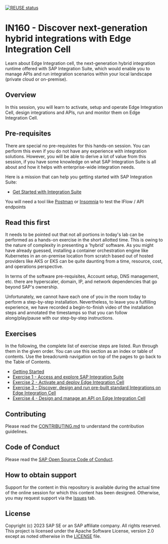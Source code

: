 [![REUSE status](https://api.reuse.software/badge/github.com/SAP-samples/asugtech2023-in160)](https://api.reuse.software/info/github.com/SAP-samples/asugtech2023-in160)

# IN160 - Discover next-generation hybrid integrations with Edge Integration Cell

Learn about Edge Integration cell, the next-generation hybrid integration runtime offered with SAP Integration Suite, which would enable you to manage APIs and run integration scenarios within your local landscape (private cloud or on-premise). 

## Overview

In this session, you will learn to activate, setup and operate Edge Integration Cell, design integrations and APIs, run and monitor them on Edge Integration Cell. 

## Pre-requisites

There are special no pre-requistes for this hands-on session. You can perform this even if you do not have any experience with integration solutions. However, you will be able to derive a lot of value from this session, if you have some knowledge on what SAP Integration Suite is all about and how it helps with enterprise-wide integration needs.

Here is a mission that can help you getting started with SAP Integration Suite:
- [Get Started with Integration Suite](https://discovery-center.cloud.sap/protected/index.html#/missiondetail/3258/3327/)

You will need a tool like [Postman](https://www.postman.com/downloads/) or [Insomnia](https://insomnia.rest/) to test the IFlow / API endpoints

## Read this first

It needs to be pointed out that not all portions in today's lab can be performed as a hands-on exercise in the short allotted time. This is owing to the nature of complexity in presenting a 'hybrid' software. As you might have already guessed, installing a container orchestration engine like Kubernetes in an on-premise location from scratch based out of hosted providers like AKS or EKS can be quite daunting from a time, resource, cost, and operations perspective. 

In terms of the software pre-requisites, Account setup, DNS management, etc. there are  hyperscaler, domain, IP, and network dependencies that go beyond SAP's ownership. 

Unfortunately, we cannot have each one of you in the room today to perform a step-by-step installation. Nevertheless, to leave you a fulfilling experience, we have recorded a begin-to-finish video of the installation steps and annotated the timestamps so that you can follow along/play/pause with our step-by-step instructions.

## Exercises

In the following, the complete list of exercise steps are listed. Run through them in the given order. You can use this section as an index or table of contents. Use the breadcrumb navigation on top of the pages to go back to the Table of Contents.

- [Getting Started](exercises/ex0/)
- [Exercise 1 - Access and explore SAP Integration Suite](exercises/ex1/)
- [Exercise 2 - Activate and deploy Edge Integration Cell](exercises/ex2/)
- [Exercise 3 - Discover, design and run pre-built standard Integrations on Edge Integration Cell](exercises/ex3/)
- [Exercise 4 - Design and manage an API on Edge Integration Cell](exercises/ex4/)
  

## Contributing
Please read the [CONTRIBUTING.md](./CONTRIBUTING.md) to understand the contribution guidelines.

## Code of Conduct
Please read the [SAP Open Source Code of Conduct](https://github.com/SAP-samples/.github/blob/main/CODE_OF_CONDUCT.md).

## How to obtain support

Support for the content in this repository is available during the actual time of the online session for which this content has been designed. Otherwise, you may request support via the [Issues](../../issues) tab.

## License
Copyright (c) 2023 SAP SE or an SAP affiliate company. All rights reserved. This project is licensed under the Apache Software License, version 2.0 except as noted otherwise in the [LICENSE](LICENSES/Apache-2.0.txt) file.
